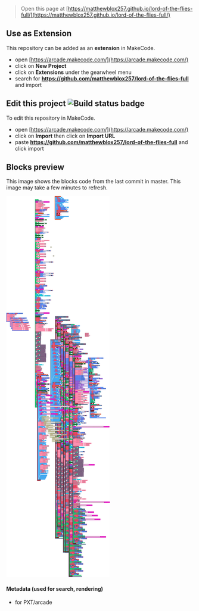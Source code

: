  


> Open this page at [https://matthewblox257.github.io/lord-of-the-flies-full/](https://matthewblox257.github.io/lord-of-the-flies-full/)

## Use as Extension

This repository can be added as an **extension** in MakeCode.

* open [https://arcade.makecode.com/](https://arcade.makecode.com/)
* click on **New Project**
* click on **Extensions** under the gearwheel menu
* search for **https://github.com/matthewblox257/lord-of-the-flies-full** and import

## Edit this project ![Build status badge](https://github.com/matthewblox257/lord-of-the-flies-full/workflows/MakeCode/badge.svg)

To edit this repository in MakeCode.

* open [https://arcade.makecode.com/](https://arcade.makecode.com/)
* click on **Import** then click on **Import URL**
* paste **https://github.com/matthewblox257/lord-of-the-flies-full** and click import

## Blocks preview

This image shows the blocks code from the last commit in master.
This image may take a few minutes to refresh.

![A rendered view of the blocks](https://github.com/matthewblox257/lord-of-the-flies-full/raw/master/.github/makecode/blocks.png)

#### Metadata (used for search, rendering)

* for PXT/arcade
<script src="https://makecode.com/gh-pages-embed.js"></script><script>makeCodeRender("{{ site.makecode.home_url }}", "{{ site.github.owner_name }}/{{ site.github.repository_name }}");</script>
